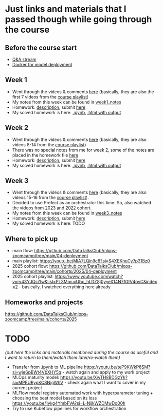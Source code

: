 # Just links and materials that I passed though while going through the course

## Before the course start

* [Q&A stream](https://www.youtube.com/watch?v=rv43YJQsZIw)
* [Docker for model deployment](https://youtu.be/wAtyYZ6zvAs?si=qAk2j6gwMsrQiboT)

## Week 1

* Went through the videos & comments [here](https://github.com/DataTalksClub/mlops-zoomcamp/tree/main/01-intro) (basically, they are also the first 7 videos from the [course playlist](https://www.youtube.com/playlist?list=PL3MmuxUbc_hIUISrluw_A7wDSmfOhErJK))
* My notes from this week can be found in [week1_notes](week1_notes.md)
* Homework: [description](https://github.com/DataTalksClub/mlops-zoomcamp/blob/main/cohorts/2025/01-intro/homework.md), submit [here](https://courses.datatalks.club/mlops-zoomcamp-2025/homework/hw1)
* My solved homework is here: [.ipynb](week1_homework.ipynb), [.html with output](week1_homework.html)

## Week 2

* Went through the videos & comments [here](https://github.com/DataTalksClub/mlops-zoomcamp/tree/main/02-experiment-tracking) (basically, they are also videos 8-14 from the [course playlist](https://www.youtube.com/playlist?list=PL3MmuxUbc_hIUISrluw_A7wDSmfOhErJK))
* There was no special notes from me for week 2, some of the notes are placed in the homework file [here](week2_homework.ipynb)
* Homework: [description](https://github.com/DataTalksClub/mlops-zoomcamp/blob/main/cohorts/2025/02-experiment-tracking/homework.md), submit [here](https://courses.datatalks.club/mlops-zoomcamp-2025/homework/hw2)
* My solved homework is here: [.ipynb](week2_homework.ipynb), [.html with output](week2_homework.html)

## Week 3

* Went through the videos & comments [here](https://github.com/DataTalksClub/mlops-zoomcamp/tree/main/03-orchestration) (basically, they are also videos 15-16 from the [course playlist](https://www.youtube.com/playlist?list=PL3MmuxUbc_hIUISrluw_A7wDSmfOhErJK)).
* Decided to use Prefect as an orchestrator this time. So, also watched the videos from [2023](https://github.com/DataTalksClub/mlops-zoomcamp/tree/main/cohorts/2023/03-orchestration/prefect) and [2022](https://github.com/DataTalksClub/mlops-zoomcamp/tree/main/cohorts/2022/03-orchestration) cohort.
* My notes from this week can be found in [week3_notes](week3_notes.md)
* Homework: [description](https://github.com/DataTalksClub/mlops-zoomcamp/blob/main/cohorts/2025/03-orchestration/homework.md), submit [here](https://courses.datatalks.club/mlops-zoomcamp-2025/homework/hw3)
* My solved homework is here: TODO

## Where to pick up

* main flow: https://github.com/DataTalksClub/mlops-zoomcamp/tree/main/04-deployment
* main playlist: https://youtu.be/MiA7LQin9c8?si=S4XEKhuCy7p31Bz0
* 2025 cohort flow: https://github.com/DataTalksClub/mlops-zoomcamp/tree/main/cohorts/2025/04-deployment
* 2025 cohort playlist: https://www.youtube.com/watch?v=rv43YJQsZIw&list=PL3MmuxUbc_hLDZ8j0yyeX14N7fGfV4ovC&index=2 - basically, I watched everything here already

## Homeworks and projects

https://github.com/DataTalksClub/mlops-zoomcamp/tree/main/cohorts/2025


# TODO

_(put here the links and materials mentioned during the course as useful and I want to return to them/watch them later/re-watch them)_

* Transfer from .ipynb to ML pipeline https://youtu.be/teP9KWkP6SM?si=wje6pBWt4VbXHY5q - watch again and apply to my work project
* MLOps maturity model: https://youtu.be/XwTH8BDGzYk?si=MPEURypKC8NjgWhV - check again what I want to cover in my current project
* MLFlow model registry automated work with hyperparameter tuning + choosing the best model based on its loss https://youtu.be/1ykg4YmbFVA?si=L-NijkWZDMwDo00h
* Try to use Kubeflow pipelines for workflow orchestration
